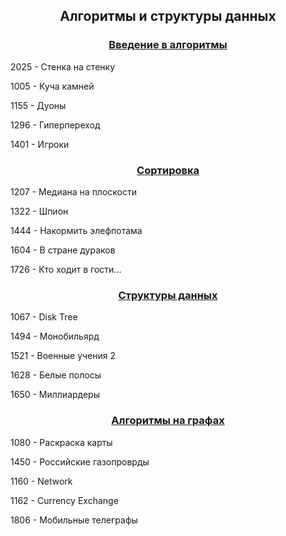 <h2 align=center>Алгоритмы и структуры данных</a> </h2>

<h3 align=center> <a href="Part1">Введение в алгоритмы</a> </h3>
2025 - Стенка на стенку


1005 - Куча камней

1155 - Дуоны

1296 - Гиперпереход

1401 - Игроки

<h3 align=center> <a href="Part2">Сортировка</a> </h3>
1207 - Медиана на плоскости


1322 - Шпион

1444 - Накормить элефпотама

1604 - В стране дураков

1726 - Кто ходит в гости...

<h3 align=center> <a href="Part3">Структуры данных</a> </h3>
1067 - Disk Tree


1494 - Монобильярд

1521 - Военные учения 2

1628 - Белые полосы

1650 - Миллиардеры

<h3 align=center> <a href="Part4">Алгоритмы на графах</a> </h3>
1080 - Раскраска карты


1450 - Российские газопроврды

1160 - Network

1162 - Currency Exchange

1806 - Мобильные телеграфы

